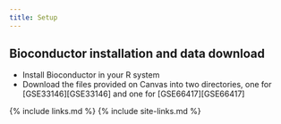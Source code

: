 ```yaml
---
title: Setup
---
```


## Bioconductor installation and data download

- Install Bioconductor in your R system
- Download the files provided on Canvas into two directories, one for [GSE33146][GSE33146] and one for [GSE66417][GSE66417]

{% include links.md %}
{% include site-links.md %}


